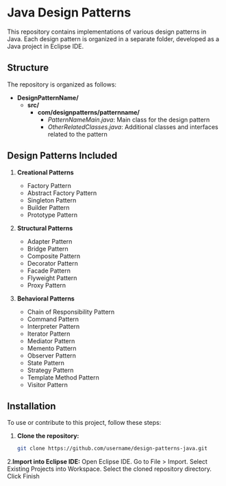 # Java Design Patterns

This repository contains implementations of various design patterns in Java. Each design pattern is organized in a separate folder, developed as a Java project in Eclipse IDE.

## Structure

The repository is organized as follows:

- **DesignPatternName/**
  - **src/**
    - **com/designpatterns/patternname/**
      - *PatternNameMain.java*: Main class for the design pattern
      - *OtherRelatedClasses.java*: Additional classes and interfaces related to the pattern

## Design Patterns Included

1. **Creational Patterns**
   - Factory Pattern
   - Abstract Factory Pattern
   - Singleton Pattern
   - Builder Pattern
   - Prototype Pattern

2. **Structural Patterns**
   - Adapter Pattern
   - Bridge Pattern
   - Composite Pattern
   - Decorator Pattern
   - Facade Pattern
   - Flyweight Pattern
   - Proxy Pattern

3. **Behavioral Patterns**
   - Chain of Responsibility Pattern
   - Command Pattern
   - Interpreter Pattern
   - Iterator Pattern
   - Mediator Pattern
   - Memento Pattern
   - Observer Pattern
   - State Pattern
   - Strategy Pattern
   - Template Method Pattern
   - Visitor Pattern

## Installation

To use or contribute to this project, follow these steps:

1. **Clone the repository:**
   ```sh
   git clone https://github.com/username/design-patterns-java.git
2.**Import into Eclipse IDE:**
Open Eclipse IDE.
Go to File > Import.
Select Existing Projects into Workspace.
Select the cloned repository directory.
Click Finish
